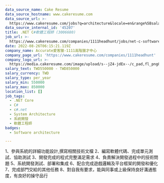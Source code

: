 ```yaml
---
data_source_name: Cake Resume
data_source_hostname: www.cakeresume.com
data_source_url: >-
  https://www.cakeresume.com/jobs?q=architecture&locale=en&range%5Bsalary_range%5D%5Bmin%5D=1000000&page=4
data_source_internal_id: '45207'
title: .NET C#軟體工程師 (3006680)
job_url: >-
  https://www.cakeresume.com/companies/1111headhunt/jobs/net-c-software-engineer-3006680
date: 2022-08-26T06:15:21.119Z
company_name: Accurate愛客獵-1111高階獵才中心
company_page_url: 'https://www.cakeresume.com/companies/1111headhunt'
company_logo_url: >-
  https://media.cakeresume.com/image/upload/s--jZ4-jdEx--/c_pad,fl_png8,h_200,w_200/v1626415908/tqgxfaqci1lwgv1ehy8r.png
salary_text: TWD550000 - TWD850000
salary_currency: TWD
salary_type: per_year
salary_min: 550000
salary_max: 850000
location_list: []
job_tags:
  - .NET Core
  - C#
  - c#.net
  - System Architecture
  - 系統開發
  - 軟體工程師
badges:
  - Software architecture

---
```


1、參與系統的詳細功能設計,撰寫相關技術文檔 2、編寫軟體代碼、完成單元測試、協助測試 3、開發完成的程式完整滿足需求 4、負責解決開發過程中的技術問題 5、系統開發測試、部署和集成 6、配合完成遊戲邏輯及平台框架的開發和優化 7、完成部門交給的其他任務 8、對自我有要求，能與同事或上級保持良好溝通態度，有良好的操守品行